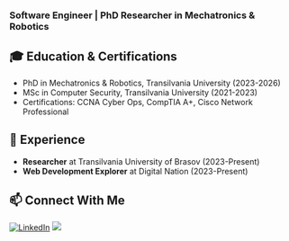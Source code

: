 ### Software Engineer | PhD Researcher in Mechatronics & Robotics
## 🎓 Education & Certifications
- PhD in Mechatronics & Robotics, Transilvania University (2023-2026)
- MSc in Computer Security, Transilvania University (2021-2023)
- Certifications: CCNA Cyber Ops, CompTIA A+, Cisco Network Professional

## 💼 Experience
- **Researcher** at Transilvania University of Brasov (2023-Present)
- **Web Development Explorer** at Digital Nation (2023-Present)

## 📫 Connect With Me
[![LinkedIn](https://img.shields.io/badge/LinkedIn-0077B5?style=for-the-badge&logo=linkedin&logoColor=white)](https://www.linkedin.com/in/mhd-nakshbandi)
[![](https://img.shields.io/badge/X-000000?style=for-the-badge&logo=x&logoColor=white)](https://x.com/mhd_maher_)
